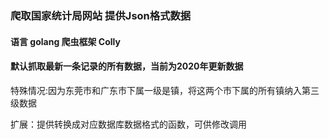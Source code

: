 ### 爬取国家统计局网站 提供Json格式数据
#### 语言 golang 爬虫框架 Colly
#### 默认抓取最新一条记录的所有数据，当前为2020年更新数据
特殊情况:因为东莞市和广东市下属一级是镇，将这两个市下属的所有镇纳入第三级数据

扩展：提供转换成对应数据库数据格式的函数，可供修改调用

